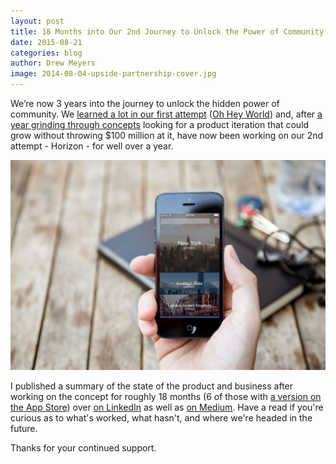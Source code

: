 ```yaml
---
layout: post
title: 18 Months into Our 2nd Journey to Unlock the Power of Community
date: 2015-08-21
categories: blog
author: Drew Meyers
image: 2014-08-04-upside-partnership-cover.jpg
---
```

We’re now 3 years into the journey to unlock the hidden power of community. We [learned a lot in our first attempt](https://pando.com/2013/10/12/a-tech-startup-recap-12-months-in/) ([Oh Hey World](http://www.ohheyworld.com)) and, after [a year grinding through concepts](http://www.horizonapp.co/blog/grind-pivot-horizon/) looking for a product iteration that could grow without throwing $100 million at it, have now been working on our 2nd attempt - Horizon - for well over a year.

<p align="center"><img src="/assets/new-home-mockup.jpg"></p>

I published a summary of the state of the product and business after working on the concept for roughly 18 months (6 of those with [a version on the App Store](https://itunes.apple.com/us/app/horizon-app-travel-stay-people/id960391979?mt=8)) over [on LinkedIn](https://www.linkedin.com/pulse/18-months-our-2nd-journey-unlock-power-community-drew-meyers) as well as [on Medium](https://medium.com/@drewmeyers/18-months-into-our-2nd-journey-to-unlock-the-power-of-community-d1b46193ea75). Have a read if you're curious as to what's worked, what hasn't, and where we're headed in the future. 

Thanks for your continued support.